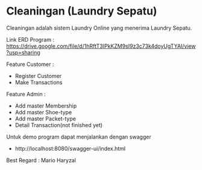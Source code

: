 # Cleaningan (Laundry Sepatu) 

Cleaningan adalah sistem Laundry Online yang menerima Laundry Sepatu.

Link ERD Program : https://drive.google.com/file/d/1hRftT3IPkKZM9sI9z3c73k4doyUgTYAI/view?usp=sharing

Feature Customer : 
- Register Customer
- Make Transactions

Feature Admin : 
- Add master Membership
- Add master Shoe-type
- Add master Packet-type
- Detail Transaction(not finished yet)

Untuk demo program dapat menjalankan dengan swagger
- http://localhost:8080/swagger-ui/index.html

Best Regard : Mario Haryzal